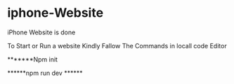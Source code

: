 # iphone-Website
iPhone Website is done 


To Start or Run a website Kindly Fallow The Commands in locall code Editor

*******Npm init

******npm run dev ****** 
